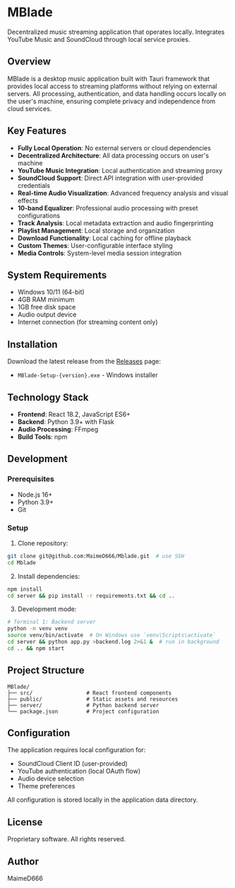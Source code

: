 # MBlade

Decentralized music streaming application that operates locally. Integrates YouTube Music and SoundCloud through local service proxies.

## Overview

MBlade is a desktop music application built with Tauri framework that provides local access to streaming platforms without relying on external servers. All processing, authentication, and data handling occurs locally on the user's machine, ensuring complete privacy and independence from cloud services.

## Key Features

- **Fully Local Operation**: No external servers or cloud dependencies
- **Decentralized Architecture**: All data processing occurs on user's machine
- **YouTube Music Integration**: Local authentication and streaming proxy
- **SoundCloud Support**: Direct API integration with user-provided credentials
- **Real-time Audio Visualization**: Advanced frequency analysis and visual effects
- **10-band Equalizer**: Professional audio processing with preset configurations
- **Track Analysis**: Local metadata extraction and audio fingerprinting
- **Playlist Management**: Local storage and organization
- **Download Functionality**: Local caching for offline playback
- **Custom Themes**: User-configurable interface styling
- **Media Controls**: System-level media session integration

## System Requirements

- Windows 10/11 (64-bit)
- 4GB RAM minimum
- 1GB free disk space
- Audio output device
- Internet connection (for streaming content only)

## Installation

Download the latest release from the [Releases](https://github.com/MaimeD666/Mblade/releases) page:

- `MBlade-Setup-{version}.exe` - Windows installer

## Technology Stack

- **Frontend**: React 18.2, JavaScript ES6+
- **Backend**: Python 3.9+ with Flask
- **Audio Processing**: FFmpeg
- **Build Tools**: npm

## Development

### Prerequisites

- Node.js 16+
- Python 3.9+
- Git

### Setup

1. Clone repository:
```bash
git clone git@github.com:MaimeD666/Mblade.git  # use SSH
cd Mblade
```

2. Install dependencies:
```bash
npm install
cd server && pip install -r requirements.txt && cd ..
```

3. Development mode:
```bash
# Terminal 1: Backend server
python -m venv venv
source venv/bin/activate  # On Windows use `venv\Scripts\activate`
cd server && python app.py >backend.log 2>&1 &  # run in background
cd .. && npm start 
```

## Project Structure

```
MBlade/
├── src/                 # React frontend components
├── public/              # Static assets and resources
├── server/              # Python backend server
└── package.json         # Project configuration
```

## Configuration

The application requires local configuration for:
- SoundCloud Client ID (user-provided)
- YouTube authentication (local OAuth flow)
- Audio device selection
- Theme preferences

All configuration is stored locally in the application data directory.

## License

Proprietary software. All rights reserved.

## Author

MaimeD666

